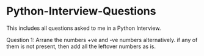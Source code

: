 # Python-Interview-Questions
This includes all questions asked to me in a Python Interview.

Question 1: Arrane the numbers +ve and -ve numbers alternatively. if any of them is not present, then add all the leftover numbers as is.
